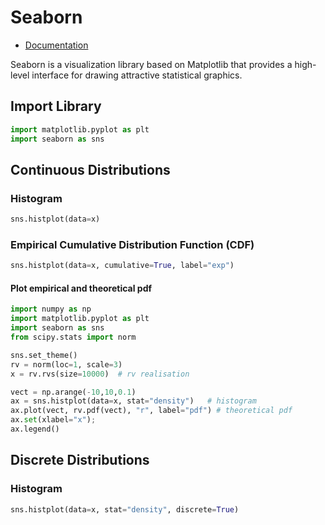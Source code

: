 # Seaborn

* [Documentation](https://seaborn.pydata.org)

Seaborn is a visualization library based on Matplotlib that provides a high-level interface for drawing attractive statistical graphics.

## Import Library

```python
import matplotlib.pyplot as plt
import seaborn as sns
```

## Continuous Distributions


### Histogram

```python
sns.histplot(data=x)
```

### Empirical Cumulative Distribution Function (CDF)

```python
sns.histplot(data=x, cumulative=True, label="exp")
```

#### Plot empirical and theoretical pdf

```python
import numpy as np
import matplotlib.pyplot as plt
import seaborn as sns
from scipy.stats import norm

sns.set_theme()
rv = norm(loc=1, scale=3)
x = rv.rvs(size=10000)  # rv realisation

vect = np.arange(-10,10,0.1)
ax = sns.histplot(data=x, stat="density")   # histogram
ax.plot(vect, rv.pdf(vect), "r", label="pdf") # theoretical pdf
ax.set(xlabel="x");
ax.legend()
```

## Discrete Distributions

### Histogram

```python
sns.histplot(data=x, stat="density", discrete=True)
```